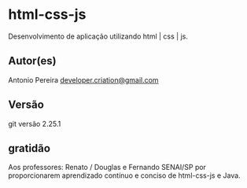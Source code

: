 # html-css-js
Desenvolvimento de aplicação utilizando html | css | js.

## Autor(es)
Antonio Pereira
developer.criation@gmail.com

## Versão
git versão 2.25.1

## gratidão
Aos professores: 
Renato / Douglas e Fernando SENAI/SP por proporcionarem aprendizado contínuo e conciso de html-css-js e Java.
